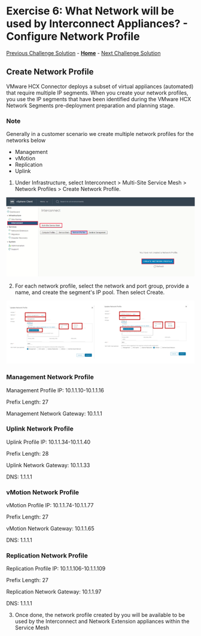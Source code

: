 # Exercise 6: What Network will be used by Interconnect Appliances? - Configure Network Profile

[Previous Challenge Solution](./05-HCX-Site-Pair.md) - **[Home](../Readme.md)** - [Next Challenge Solution](./07-HCX-Compute-Profiles.md)

## Create Network Profile

VMware HCX Connector deploys a subset of virtual appliances (automated) that require multiple IP segments. When you create your network profiles, you use the IP segments that have been identified during the VMware HCX Network Segments pre-deployment preparation and planning stage.

### Note

Generally in a customer scenario we create multiple network profiles for the networks below

- Management	
- vMotion
- Replication
- Uplink


1.	Under Infrastructure, select Interconnect > Multi-Site Service Mesh > Network Profiles > Create Network Profile.

![](./Images/06-HCX-Network-Profiles/HCX_image18.png)

2.	For each network profile, select the network and port group, provide a name, and create the segment's IP pool. Then select Create.
 
![](./Images/06-HCX-Network-Profiles/HCX_NetworkProfile1.png)

### Management Network Profile

Management Profile IP: 10.1.1.10-10.1.1.16

Prefix Length: 27

Management Network Gateway: 10.1.1.1

### Uplink Network Profile

Uplink Profile IP: 10.1.1.34-10.1.1.40

Prefix Length: 28

Uplink Network Gateway: 10.1.1.33

DNS: 1.1.1.1

### vMotion Network Profile

vMotion Profile IP: 10.1.1.74-10.1.1.77

Prefix Length: 27

vMotion Network Gateway: 10.1.1.65

DNS: 1.1.1.1

### Replication Network Profile

Replication Profile IP: 10.1.1.106-10.1.1.109

Prefix Length: 27

Replication Network Gateway: 10.1.1.97

DNS: 1.1.1.1


3.	Once done, the network profile created by you will be available to be used by the Interconnect and Network Extension appliances within the Service Mesh